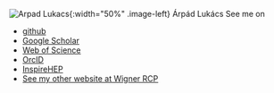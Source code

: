 

![Arpad Lukacs](./arpi.jpg){:width="50%" .image-left}
Árpád Lukács
See me on
 * [github](https://github.com/lukacsarpad)
 * [Google Scholar](https://scholar.google.hu/citations?user=Um8vYCcAAAAJ)
 * [Web of Science](http://www.researcherid.com/rid/E-4205-2016)
 * [OrcID](https://orcid.org/0000-0002-5737-1393)
 * [InspireHEP](http://inspirehep.net/search?ln=en&p=find+au+lukacs%2Ca&of=hb&action_search=Search&sf=earliestdate&so=d)
 * [See my other website at Wigner RCP](http://www.rmki.kfki.hu/~arpi/)
